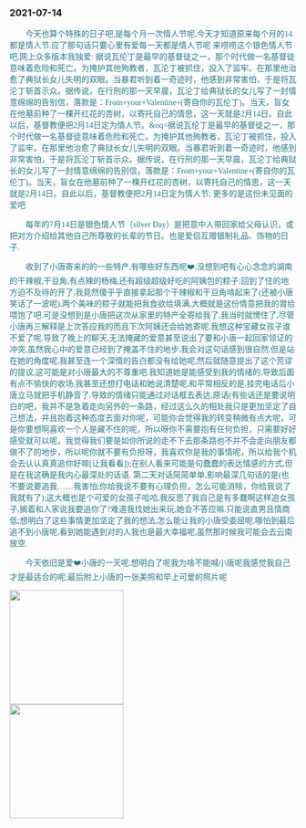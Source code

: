 ### 2021-07-14


  <p style="text-indent:2em; color: #25798a; font-family: Brush Script MT, Brush Script Std, cursive">
    今天也算个特殊的日子吧,是每个月一次情人节呢,今天才知道原来每个月的14都是情人节.应了那句话只要心里有爱每一天都是情人节呢
    来唠唠这个银色情人节吧,网上众多版本我独爱:
    据说瓦伦丁是最早的基督徒之一，那个时代做一名基督徒意味着危险和死亡。为掩护其他殉教者，瓦沦丁被抓住，投入了监牢。在那里他治愈了典狱长女儿失明的双眼。当暴君听到着一奇迹时，他感到非常害怕，于是将瓦沦丁斩首示众。据传说，在行刑的那一天早晨，瓦沦丁给典狱长的女儿写了一封情意绵绵的告别信，落款是：From+your+Valentine+(寄自你的瓦伦丁)。当天，盲女在他墓前种了一棵开红花的杏树，以寄托自己的情思，这一天就是2月14日。自此以后，基督教便把2月14日定为情人节。&oq=据说瓦伦丁是最早的基督徒之一，那个时代做一名基督徒意味着危险和死亡。为掩护其他殉教者，瓦沦丁被抓住，投入了监牢。在那里他治愈了典狱长女儿失明的双眼。当暴君听到着一奇迹时，他感到非常害怕，于是将瓦沦丁斩首示众。据传说，在行刑的那一天早晨，瓦沦丁给典狱长的女儿写了一封情意绵绵的告别信，落款是：From+your+Valentine+(寄自你的瓦伦丁)。当天，盲女在他墓前种了一棵开红花的杏树，以寄托自己的情思，这一天就是2月14日。自此以后，基督教便把2月14日定为情人节;
    更多的是这份未见面的爱吧
  </p>

  <p style="text-indent:2em; color: #25798a; font-family: Brush Script MT, Brush Script Std, cursive">
    每年的7月14日是银色情人节（silver Day）是把意中人带回家给父母认识，或把对方介绍给其他自己所尊敬的长辈的节日。也是爱侣互赠银制礼品、饰物的日子.
  </p>

  <p style="text-indent:2em; color: #25798a; font-family: Brush Script MT, Brush Script Std, cursive">
    收到了小唐寄来的的一些特产,有哪些好东西呢❤️,没想到吧有心心念念的湖南的干辣椒,干豆角,有点辣的杨梅,还有超级超级好吃的阿姨包的粽子;回到了住的地方迫不及待的开了,我竟然傻乎乎直接拿起那个干辣椒和干豆角啃起来了(还被小唐笑话了一波呢),两个美味的粽子就能把我食欲给填满,大概就是这份情意把我的胃给喂饱了吧.可是没想到是小唐把这次从家里的特产全寄给我了,我当时就愣住了,尽管小唐再三解释是上次答应我的而且下次阿姨还会给她寄呢.我想这种宝藏女孩子谁不爱了呢.导致了晚上的聊天,无法掩藏的爱意甚至说出了要和小唐一起回家领证的冲突,虽然我心中的爱意已经到了掩盖不住的地步,我会对这句话感到很自然.但是站在她的角度呢,我甚至连一个深情的告白都没有给她呢,然后就随意提出了这个荒谬的提议,这可能是对小唐最大的不尊重吧.我知道她是能感受到我的情绪的,导致后面有点不愉快的收场,我甚至还想打电话和她说清楚呢,和平常相反的是,挂完电话后小唐立马就把手机静音了.导致的情绪只能通过对话框去表达,原话(有些话还是要说明白的吧，我并不是急着走向另外的一条路，经过这么久的相处我只是更加坚定了自己想法，并且抱着这种态度去面对你呢，可能你会觉得我的转变稍微有点大呢，可是你要想啊喜欢一个人是藏不住的呢，所以呀你不需要抱有任何负担，只需要好好感受就可以呢，我觉得我们要是如你所说的走不下去那条路也不并不会走向朋友都做不了的地步，所以呢你就不要有负担呀，我喜欢你是我的事情呢，所以给我个机会去认认真真追你好嘛[让我看看]);在别人看来可能是句蠢蠢的表达情感的方式,但是在我这确是我内心最深处的话语.
    第二天对话简简单单,影响最深几句话的是(也不要说要追我……我害怕;你给我说不要有心理负担，怎么可能消除，你给我说了我就有了);这大概也是个可爱的女孩子哈哈,我反思了我自己是有多蠢啊这样追女孩子,搁着和人家说我要追你了?难道我找她出来玩,她会不答应嘛.只能说直男且情商低;想明白了这些事情更加坚定了我的想法,怎么能让我的小唐受委屈呢,哪怕到最后追不到小唐呢,看到她能遇到对的人我也是最大幸福呢,虽然那时候我可能会去云南放空.
  </p>


  <p style="text-indent:2em; color: #25798a; font-family: Brush Script MT, Brush Script Std, cursive">
    今天依旧是爱❤️小唐的一天呢,想明白了呢我为啥不能喊小唐呢我感觉我自己才是最适合的呢;最后附上小唐的一张美照和早上可爱的照片呢
  </p>

  <img src="/loveMollyrui/dariyLove/log/../mollyImage/mollyrE.jpg" style="width: 200px"/>

  <br/>
  
  <img src="/loveMollyrui/dariyLove/log/../mollyImage/mollyDariy1.jpeg" style="width: 200px"/>
  
  


